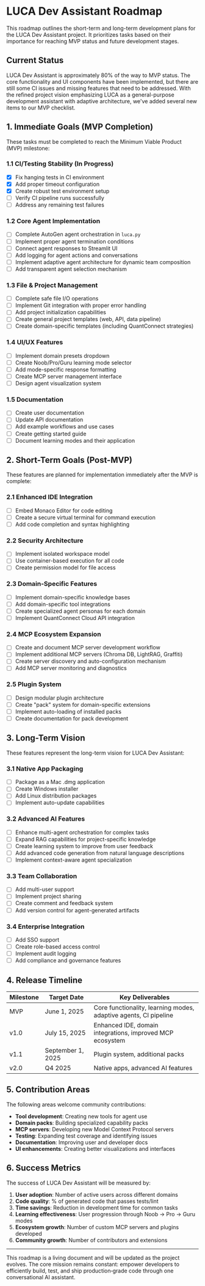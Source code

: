 # LUCA Dev Assistant Roadmap

This roadmap outlines the short-term and long-term development plans for the LUCA Dev Assistant project. It prioritizes tasks based on their importance for reaching MVP status and future development stages.

## Current Status

LUCA Dev Assistant is approximately 80% of the way to MVP status. The core functionality and UI components have been implemented, but there are still some CI issues and missing features that need to be addressed. With the refined project vision emphasizing LUCA as a general-purpose development assistant with adaptive architecture, we've added several new items to our MVP checklist.

## 1. Immediate Goals (MVP Completion)

These tasks must be completed to reach the Minimum Viable Product (MVP) milestone:

### 1.1 CI/Testing Stability (In Progress)
- [x] Fix hanging tests in CI environment
- [x] Add proper timeout configuration
- [x] Create robust test environment setup
- [ ] Verify CI pipeline runs successfully
- [ ] Address any remaining test failures

### 1.2 Core Agent Implementation
- [ ] Complete AutoGen agent orchestration in `luca.py`
- [ ] Implement proper agent termination conditions
- [ ] Connect agent responses to Streamlit UI
- [ ] Add logging for agent actions and conversations
- [ ] Implement adaptive agent architecture for dynamic team composition
- [ ] Add transparent agent selection mechanism

### 1.3 File & Project Management
- [ ] Complete safe file I/O operations
- [ ] Implement Git integration with proper error handling
- [ ] Add project initialization capabilities
- [ ] Create general project templates (web, API, data pipeline)
- [ ] Create domain-specific templates (including QuantConnect strategies)

### 1.4 UI/UX Features
- [ ] Implement domain presets dropdown
- [ ] Create Noob/Pro/Guru learning mode selector
- [ ] Add mode-specific response formatting
- [ ] Create MCP server management interface
- [ ] Design agent visualization system

### 1.5 Documentation
- [ ] Create user documentation
- [ ] Update API documentation
- [ ] Add example workflows and use cases
- [ ] Create getting started guide
- [ ] Document learning modes and their application

## 2. Short-Term Goals (Post-MVP)

These features are planned for implementation immediately after the MVP is complete:

### 2.1 Enhanced IDE Integration
- [ ] Embed Monaco Editor for code editing
- [ ] Create a secure virtual terminal for command execution
- [ ] Add code completion and syntax highlighting

### 2.2 Security Architecture
- [ ] Implement isolated workspace model
- [ ] Use container-based execution for all code
- [ ] Create permission model for file access

### 2.3 Domain-Specific Features
- [ ] Implement domain-specific knowledge bases
- [ ] Add domain-specific tool integrations
- [ ] Create specialized agent personas for each domain
- [ ] Implement QuantConnect Cloud API integration

### 2.4 MCP Ecosystem Expansion
- [ ] Create and document MCP server development workflow
- [ ] Implement additional MCP servers (Chroma DB, LightRAG, Graffiti)
- [ ] Create server discovery and auto-configuration mechanism
- [ ] Add MCP server monitoring and diagnostics

### 2.5 Plugin System
- [ ] Design modular plugin architecture
- [ ] Create "pack" system for domain-specific extensions
- [ ] Implement auto-loading of installed packs
- [ ] Create documentation for pack development

## 3. Long-Term Vision

These features represent the long-term vision for LUCA Dev Assistant:

### 3.1 Native App Packaging
- [ ] Package as a Mac .dmg application
- [ ] Create Windows installer
- [ ] Add Linux distribution packages
- [ ] Implement auto-update capabilities

### 3.2 Advanced AI Features
- [ ] Enhance multi-agent orchestration for complex tasks
- [ ] Expand RAG capabilities for project-specific knowledge
- [ ] Create learning system to improve from user feedback
- [ ] Add advanced code generation from natural language descriptions
- [ ] Implement context-aware agent specialization

### 3.3 Team Collaboration
- [ ] Add multi-user support
- [ ] Implement project sharing
- [ ] Create comment and feedback system
- [ ] Add version control for agent-generated artifacts

### 3.4 Enterprise Integration
- [ ] Add SSO support
- [ ] Create role-based access control
- [ ] Implement audit logging
- [ ] Add compliance and governance features

## 4. Release Timeline

| Milestone | Target Date | Key Deliverables |
|-----------|-------------|------------------|
| MVP | June 1, 2025 | Core functionality, learning modes, adaptive agents, CI pipeline |
| v1.0 | July 15, 2025 | Enhanced IDE, domain integrations, improved MCP ecosystem |
| v1.1 | September 1, 2025 | Plugin system, additional packs |
| v2.0 | Q4 2025 | Native apps, advanced AI features |

## 5. Contribution Areas

The following areas welcome community contributions:

- **Tool development**: Creating new tools for agent use
- **Domain packs**: Building specialized capability packs
- **MCP servers**: Developing new Model Context Protocol servers
- **Testing**: Expanding test coverage and identifying issues
- **Documentation**: Improving user and developer docs
- **UI enhancements**: Creating better visualizations and interfaces

## 6. Success Metrics

The success of LUCA Dev Assistant will be measured by:

1. **User adoption**: Number of active users across different domains
2. **Code quality**: % of generated code that passes tests/lint
3. **Time savings**: Reduction in development time for common tasks
4. **Learning effectiveness**: User progression through Noob → Pro → Guru modes
5. **Ecosystem growth**: Number of custom MCP servers and plugins developed
6. **Community growth**: Number of contributors and extensions

---

This roadmap is a living document and will be updated as the project evolves. The core mission remains constant: empower developers to efficiently build, test, and ship production‑grade code through one conversational AI assistant.